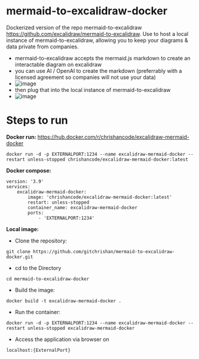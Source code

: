 # mermaid-to-excalidraw-docker
Dockerized version of the repo mermaid-to-excalidraw https://github.com/excalidraw/mermaid-to-excalidraw. 
Use to host a local instance of mermaid-to-excalidraw, allowing you to keep your diagrams & data private from companies.
- mermaid-to-excalidraw accepts the mermaid.js markdown to create an interactable diagram on excalidraw
- you can use AI / OpenAI to create the markdown (preferrably with a licensed agreement so companies will not use your data)
- ![image](https://github.com/gitchrishan/mermaid-to-excalidraw-docker/assets/43588713/c5f9324f-565d-45b7-9da1-e7baa74dd153)
- then plug that into the local instance of mermaid-to-excalidraw
- ![image](https://github.com/gitchrishan/mermaid-to-excalidraw-docker/assets/43588713/d85859f1-afcd-4e93-ad87-1be65e481492)

# Steps to run
<b>Docker run:</b> https://hub.docker.com/r/chrishancode/excalidraw-mermaid-docker
```
docker run -d -p EXTERNALPORT:1234 --name excalidraw-mermaid-docker --restart unless-stopped chrishancode/excalidraw-mermaid-docker:latest
```

<b>Docker compose:</b>
```
version: '3.9'
services:
    excalidraw-mermaid-docker:
        image: 'chrishancode/excalidraw-mermaid-docker:latest'
        restart: unless-stopped
        container_name: excalidraw-mermaid-docker
        ports:
            - 'EXTERNALPORT:1234'
```

<b>Local image:</b>
- Clone the repository:
```
git clone https://github.com/gitchrishan/mermaid-to-excalidraw-docker.git
```
- cd to the Directory
```
cd mermaid-to-excalidraw-docker
```
- Build the image:
```
docker build -t excalidraw-mermaid-docker .
```
- Run the container:
```
docker run -d -p EXTERNALPORT:1234 --name excalidraw-mermaid-docker --restart unless-stopped excalidraw-mermaid-docker
```
- Access the application via browser on
```
localhost:{ExternalPort}
```
